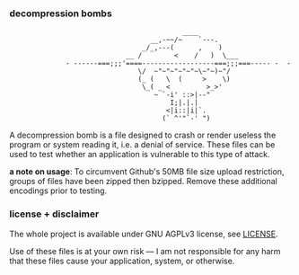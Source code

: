 ### decompression bombs
                                               ____
                                       __,-~~/~    `---.
                                     _/_,---(      ,    )
                                 __ /        <    /   )  \___
                  - ------===;;;'====------------------===;;;===----- -  -
                                    \/  ~"~"~"~"~"~\~"~)~"/
                                    (_ (   \  (     >    \)
                                     \_( _ <         >_>'
                                        ~ `-i' ::>|--"
                                            I;|.|.|
                                           <|i::|i|`.
                                          (` ^'"`-' ")
A decompression bomb is a file designed to crash or render useless the program or system reading it, i.e. a denial of service. These files can be used to test whether an application is vulnerable to this type of attack.

__a note on usage__: To circumvent Github's 50MB file size upload restriction, groups of files have been zipped then bzipped. Remove these additional encodings prior to testing.

### license + disclaimer

The whole project is available under GNU AGPLv3 license, see [LICENSE](LICENSE).

Use of these files is at your own risk –– I am not responsible for any harm that these files cause your application, system, or otherwise.
